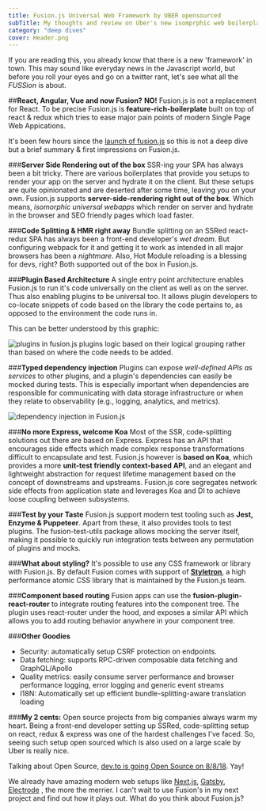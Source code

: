 ```yaml
---
title: Fusion.js Universal Web Framework by UBER opensourced
subTitle: My thoughts and review on Uber's new isomprphic web boilerplate based on react & redux.
category: "deep dives"
cover: Header.png
---
```


If you are reading this, you already know that there is a new 'framework' in town. This may sound like everyday news in the Javascript world, but before you roll your eyes and go on a twitter rant, let's see what all the *FUSSion* is about.


##**React, Angular, Vue and now Fusion?**
**NO!** Fusion.js is not a replacement for React. To be precise Fusion.js is **feature-rich-boilerplate** built on top of react & redux which tries to ease major pain points of modern Single Page Web Appications.

It's been few hours since the [launch of fusion.js](https://eng.uber.com/fusionjs/) so this is not a deep dive but a brief summary & first impressions on Fusion.js.

###**Server Side Rendering out of the box**
SSR-ing your SPA has always been a bit tricky. There are various boilerplates that provide you setups to render your app on the server and hydrate it on the client. But these setups are quite opinionated and are deserted after some time, leaving you on your own. Fusion.js supports **server-side-rendering right out of the box**. Which means, *isomorphic universal webapps* which render on server and hydrate in the browser and SEO friendly pages which load faster.

###**Code Splitting & HMR right away**
Bundle splitting on an SSRed react-redux SPA has always been a front-end developer's *wet dream*. But configuring webpack for it and getting it to work as intended in all major browsers has been a *nightmare*. Also, Hot Module reloading is a blessing for devs, right? Both supported out of the box in Fusion.js.

###**Plugin Based Architecture**
A single entry point architecture enables Fusion.js to run it's code universally on the client as well as on the server. Thus also enabling plugins to be universal too. It allows plugin developers to co-locate snippets of code based on the library the code pertains to, as opposed to the environment the code runs in.

This can be better understood by this graphic:

![plugins in fusion.js](https://cdn-images-1.medium.com/max/800/1*Vst7vvHUUP-Fbzccb9PSxQ.png)
plugins logic based on their logical grouping rather than based on where the code needs to be added.

###**Typed dependency injection**
Plugins  can expose *well-defined APIs as services* to other plugins, and a plugin's dependencies can easily be mocked during tests. This is especially important when dependencies are responsible for communicating with data storage infrastructure or when they relate to observability (e.g., logging, analytics, and metrics).

![dependency injection in  Fusion.js](https://cdn-images-1.medium.com/max/800/1*4isGmV2nTYUvKdNN-WM2UQ.png)


###**No more Express, welcome Koa**
Most of the SSR, code-splitting solutions out there are based on Express. Express has an API that encourages side effects which made complex response transformations difficult to encapsulate and test. Fusion.js however is **based on Koa**, which provides a more **unit-test friendly context-based API**, and an elegant and lightweight abstraction for request lifetime management based on the concept of downstreams and upstreams. Fusion.js core segregates network side effects from application state and leverages Koa and DI to achieve loose coupling between subsystems.

###**Test by your Taste**
Fusion.js support modern test tooling such as **Jest, Enzyme & Puppeteer**. Apart from these, it also provides tools to test plugins. The fusion-test-utils package allows mocking the server itself, making it possible to quickly run integration tests between any permutation of plugins and mocks.

###**What about styling?**
It's possible to use any CSS framework or library with Fusion.js. By default Fusion comes with support of **[Styletron](https://github.com/rtsao/styletron)**, a high performance atomic CSS library that is maintained by the Fusion.js team.

###**Component based routing**
Fusion apps can use the **fusion-plugin-react-router** to integrate routing features into the component tree. The plugin uses react-router under the hood, and exposes a similar API which allows you to add routing behavior anywhere in your component tree.

###**Other Goodies**
* Security: automatically setup CSRF protection on endpoints.
* Data fetching: supports RPC-driven composable data fetching and GraphQL/Apollo
* Quality metrics: easily consume server performance and browser performance logging, error logging and generic event streams
* I18N: Automatically set up efficient bundle-splitting-aware translation loading

###**My 2 cents:**
Open source projects from big companies always warm my heart. Being a front-end developer setting up SSRed, code-splitting setup on react, redux & express was one of the hardest challenges I've faced. So, seeing such setup open sourced which is also used on a large scale by Uber is really nice. 

Talking about Open Source, [dev.to is going Open Source on 8/8/18](https://dev.to/ben/the-devto-codebase-will-go-open-source-on-august-8-2kia). Yay!

We already have amazing modern web setups like [Next.js](https://github.com/zeit/next.js/), [Gatsby](https://www.gatsbyjs.org/), [Electrode](http://www.electrode.io/) , the more the merrier. I can't wait to use Fusion's in my next project and find out how it plays out. What do you think about Fusion.js?
